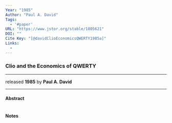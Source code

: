 ```yaml
---
Year: "1985"
Author: "Paul A. David"
Tags: 
  - '#paper'
URL: "https://www.jstor.org/stable/1805621"
DOI: ""
Cite Key: "[@davidClioEconomicsQWERTY1985a]"
Links: 
  - 
---
```

### Clio and the Economics of QWERTY
***
released **1985** by **Paul A. David**
***
#### Abstract
```

```

#### Notes
